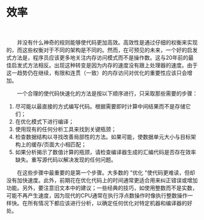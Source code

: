 # 效率

<br/>

&emsp;&emsp;并没有什么神奇的规则能够使代码更加高效。高效性是通过仔细的权衡来实现的，而这些权衡对于不同的架构是不同的。然而，在可预见的未来，一个好的启发式方法是，程序员应该更多地关注内存访问模式而不是操作数。这与20年前的最佳启发式方法相反。出现这种转变是因为内存的速度没有跟上处理器的速度。由于这一趋势仍在继续，有限和连贯（一致）的内存访问对优化的重要性应该只会增加。

&emsp;&emsp;一个合理的使代码快速化的方法是按以下顺序进行，只采取那些需要的步骤：

1. 尽可能以最直接的方式编写代码。根据需要即时计算中间结果而不是存储它们；
2. 在优化模式下进行编译；
3. 使用现有的任何分析工具来找到关键瓶颈；
4. 检查数据结构以寻找改善局部性的方法。如果可能，使数据单元大小与目标架构上的缓存/页面大小相匹配；
5. 如果分析揭示了数值计算的瓶颈，请检查编译器生成的汇编代码是否存在效率缺失。重写源代码以解决发现的任何问题。

&emsp;&emsp;在这些步骤中最重要的是第一个步骤。大多数的 "优化 "使代码更难读，但却没有加快速度。此外，前期花在优化代码上的时间通常更适合用来纠正错误或增加功能。另外，要注意旧文本中的建议；一些经典的技巧，如使用整数而不是实数，可能不再产生速度，因为现代的CPU通常在执行浮点数操作时像执行整数操作一样快。在所有情况下都应该进行分析，以确定任何优化对特定机器和编译器的好处。

